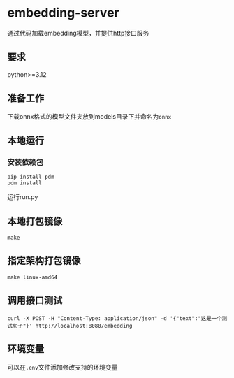 # embedding-server

通过代码加载embedding模型，并提供http接口服务

## 要求

python>=3.12

## 准备工作

下载onnx格式的模型文件夹放到models目录下并命名为`onnx`

## 本地运行

### 安装依赖包

```shell
pip install pdm
pdm install
```

运行run.py

## 本地打包镜像

```
make
```

## 指定架构打包镜像

```shell
make linux-amd64
```

## 调用接口测试
```
curl -X POST -H "Content-Type: application/json" -d '{"text":"这是一个测试句子"}' http://localhost:8080/embedding
```

## 环境变量

可以在`.env`文件添加修改支持的环境变量